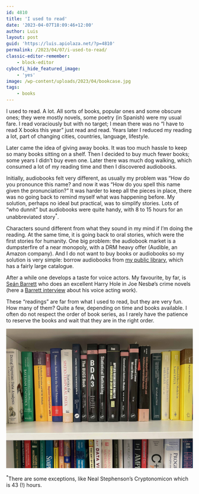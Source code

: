 ```yaml
---
id: 4810
title: 'I used to read'
date: '2023-04-07T18:09:46+12:00'
author: Luis
layout: post
guid: 'https://luis.apiolaza.net/?p=4810'
permalink: /2023/04/07/i-used-to-read/
classic-editor-remember:
    - block-editor
cybocfi_hide_featured_image:
    - 'yes'
image: /wp-content/uploads/2023/04/bookcase.jpg
tags:
    - books
---
```


I used to read. A lot. All sorts of books, popular ones and some obscure ones; they were mostly novels, some poetry (in Spanish) were my usual fare. I read voraciously but with no target; I mean there was no “I have to read X books this year” just read and read. Years later I reduced my reading a lot, part of changing cities, countries, language, lifestyle.

Later came the idea of giving away books. It was too much hassle to keep so many books sitting on a shelf. Then I decided to buy much fewer books; some years I didn’t buy even one. Later there was much dog walking, which consumed a lot of my reading time and then I discovered audiobooks.

Initially, audiobooks felt very different, as usually my problem was “How do you pronounce this name? and now it was “How do you spell this name given the pronunciation?” It was harder to keep all the pieces in place, there was no going back to remind myself what was happening before. My solution, perhaps no ideal but practical, was to simplify stories. Lots of “who dunnit” but audiobooks were quite handy, with 8 to 15 hours for an unabbreviated story<sup>\*</sup>.

Characters sound different from what they sound in my mind if I’m doing the reading. At the same time, it is going back to oral stories, which were the first stories for humanity. One big problem: the audiobook market is a dumpsterfire of a near monopoly, with a DRM heavy offer (Audible, an Amazon company). And I do not want to buy books or audiobooks so my solution is very simple: borrow audiobooks from [my public library](https://my.christchurchcitylibraries.com/), which has a fairly large catalogue.

After a while one develops a taste for voice actors. My favourite, by far, is [Seán Barrett](https://en.wikipedia.org/wiki/Se%C3%A1n_Barrett_(actor)) who does an excellent Harry Hole in Joe Nesbø’s crime novels (here a [Barrett interview](https://www.deadgoodbooks.co.uk/barrett-jo-nesbo-audiobooks/) about his voice acting work).

These “readings” are far from what I used to read, but they are very fun. How many of them? Quite a few, depending on time and books available. I often do not respect the order of book series, as I rarely have the patience to reserve the books and wait that they are in the right order.

![Bookcase in my office. Mostly technical books.](/assets/images/bookcase.jpeg)

<sup>\*</sup>There are some exceptions, like Neal Stephenson’s Cryptonomicon which is 43 (!) hours.